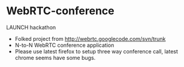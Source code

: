 WebRTC-conference
=================

LAUNCH hackathon

+ Folked project from http://webrtc.googlecode.com/svn/trunk
+ N-to-N WebRTC conference application
+ Please use latest firefox to setup three way conference call, latest chrome seems have some bugs.
